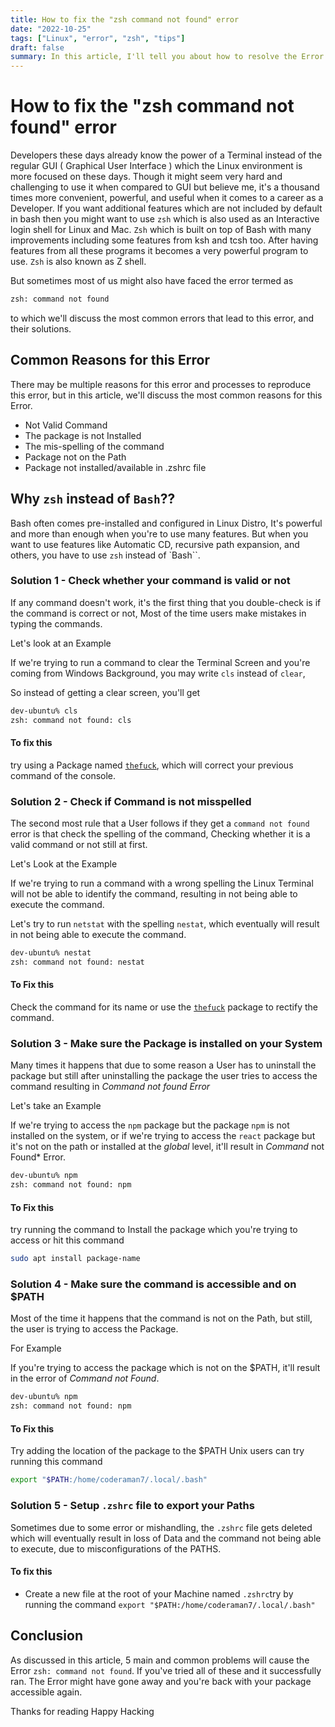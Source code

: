 ```yaml
---
title: How to fix the "zsh command not found" error
date: "2022-10-25"
tags: ["Linux", "error", "zsh", "tips"]
draft: false
summary: In this article, I'll tell you about how to resolve the Error How to fix the "zsh command not found" error.
---
```


# How to fix the "zsh command not found" error

Developers these days already know the power of a Terminal instead of the regular GUI ( Graphical User Interface ) which the Linux environment is more focused on these days. Though it might seem very hard and challenging to use it when compared to GUI but believe me, it's a thousand times more convenient, powerful, and useful when it comes to a career as a Developer. If you want additional features which are not included by default in bash then you might want to use `zsh` which is also used as an Interactive login shell for Linux and Mac. `Zsh` which is built on top of Bash with many improvements including some features from ksh and tcsh too. After having features from all these programs it becomes a very powerful program to use. `Zsh` is also known as Z shell.

But sometimes most of us might also have faced the error termed as

```bash
zsh: command not found
```

to which we'll discuss the most common errors that lead to this error, and their solutions.

## Common Reasons for this Error

There may be multiple reasons for this error and processes to reproduce this error, but in this article, we'll discuss the most common reasons for this Error.

- Not Valid Command
- The package is not Installed
- The mis-spelling of the command
- Package not on the Path
- Package not installed/available in .zshrc file

## Why `zsh` instead of `Bash`??

Bash often comes pre-installed and configured in Linux Distro, It's powerful and more than enough when you're to use many features. But when you want to use features like Automatic CD, recursive path expansion, and others, you have to use `zsh` instead of `Bash``.

### Solution 1 - Check whether your command is valid or not

If any command doesn't work, it's the first thing that you double-check is if the command is correct or not, Most of the time users make mistakes in typing the commands.

Let's look at an Example

If we're trying to run a command to clear the Terminal Screen and you're coming from Windows Background, you may write `cls` instead of `clear`,

So instead of getting a clear screen, you'll get

```bash
dev-ubuntu% cls
zsh: command not found: cls
```

#### To fix this

try using a Package named [`thefuck`](https://github.com/nvbn/thefuck), which will correct your previous command of the console.

### Solution 2 - Check if Command is not misspelled

The second most rule that a User follows if they get a `command not found` error is that check the spelling of the command, Checking whether it is a valid command or not still at first.

Let's Look at the Example

If we're trying to run a command with a wrong spelling the Linux Terminal will not be able to identify the command, resulting in not being able to execute the command.

Let's try to run `netstat` with the spelling `nestat`, which eventually will result in not being able to execute the command.

```bash
dev-ubuntu% nestat
zsh: command not found: nestat
```

#### To Fix this

Check the command for its name or use the [`thefuck`](https://github.com/nvbn/thefuck) package to rectify the command.

### Solution 3 - Make sure the Package is installed on your System

Many times it happens that due to some reason a User has to uninstall the package but still after uninstalling the package the user tries to access the command resulting in _Command not found Error_

Let's take an Example

If we're trying to access the `npm` package but the package `npm` is not installed on the system, or if we're trying to access the `react` package but it's not on the path or installed at the _global_ level, it'll result in _Command_ not Found\* Error.

```bash
dev-ubuntu% npm
zsh: command not found: npm
```

#### To Fix this

try running the command to Install the package which you're trying to access or hit this command

```bash
sudo apt install package-name
```

### Solution 4 - Make sure the command is accessible and on $PATH

Most of the time it happens that the command is not on the Path, but still, the user is trying to access the Package.

For Example

If you're trying to access the package which is not on the $PATH, it'll result in the error of _Command not Found_.

```bash
dev-ubuntu% npm
zsh: command not found: npm
```

#### To Fix this

Try adding the location of the package to the $PATH
Unix users can try running this command

```bash
export "$PATH:/home/coderaman7/.local/.bash"
```

### Solution 5 - Setup `.zshrc` file to export your Paths

Sometimes due to some error or mishandling, the `.zshrc` file gets deleted which will eventually result in loss of Data and the command not being able to execute, due to misconfigurations of the PATHS.

#### To fix this

- Create a new file at the root of your Machine named `.zshrc`try by running the command `export "$PATH:/home/coderaman7/.local/.bash"`

## Conclusion

As discussed in this article, 5 main and common problems will cause the Error `zsh: command not found`. If you've tried all of these and it successfully ran. The Error might have gone away and you're back with your package accessible again.

Thanks for reading
Happy Hacking
